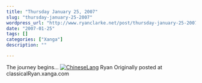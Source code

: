 ```yaml
---
title: "Thursday January 25, 2007"
slug: "thursday-january-25-2007"
wordpress_url: "http://www.ryanclarke.net/post/thursday-january-25-2007/"
date: "2007-01-25"
tags: []
categories: ["Xanga"]
description: ""

---
```


The journey begins...
 [![](http://xe7.xanga.com/04883b2b78328103037391/w72708334.jpg "ChineseLang")](http://xe7.xanga.com/04883b2b78328103037391/b72708334.jpg)
Ryan
Originally posted at classicalRyan.xanga.com
